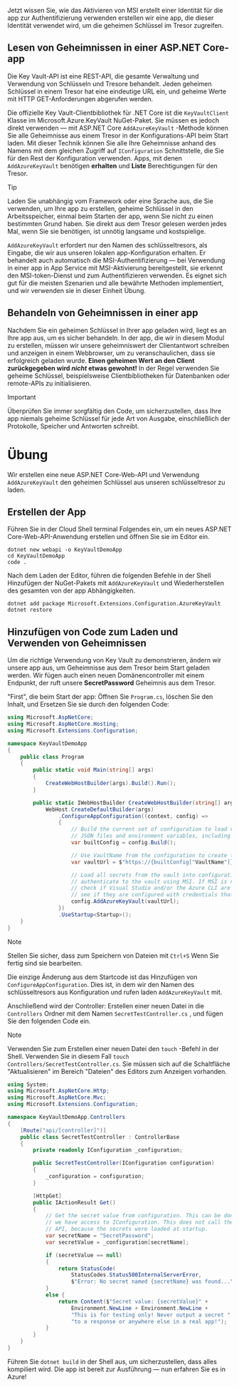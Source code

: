 Jetzt wissen Sie, wie das Aktivieren von MSI erstellt einer Identität für die app zur Authentifizierung verwenden erstellen wir eine app, die dieser Identität verwendet wird, um die geheimen Schlüssel im Tresor zugreifen.

## <a name="reading-secrets-in-an-aspnet-core-app"></a>Lesen von Geheimnissen in einer ASP.NET Core-app

Die Key Vault-API ist eine REST-API, die gesamte Verwaltung und Verwendung von Schlüsseln und Tresore behandelt. Jeden geheimen Schlüssel in einem Tresor hat eine eindeutige URL ein, und geheime Werte mit HTTP GET-Anforderungen abgerufen werden.

Die offizielle Key Vault-Clientbibliothek für .NET Core ist die `KeyVaultClient` Klasse im Microsoft.Azure.KeyVault NuGet-Paket. Sie müssen es jedoch direkt verwenden &mdash; mit ASP.NET Core `AddAzureKeyVault` -Methode können Sie alle Geheimnisse aus einem Tresor in der Konfigurations-API beim Start laden. Mit dieser Technik können Sie alle Ihre Geheimnisse anhand des Namens mit dem gleichen Zugriff auf `IConfiguration` Schnittstelle, die Sie für den Rest der Konfiguration verwenden. Apps, mit denen `AddAzureKeyVault` benötigen **erhalten** und **Liste** Berechtigungen für den Tresor.

> [!TIP]
> Laden Sie unabhängig vom Framework oder eine Sprache aus, die Sie verwenden, um Ihre app zu erstellen, geheime Schlüssel in den Arbeitsspeicher, einmal beim Starten der app, wenn Sie nicht zu einen bestimmten Grund haben. Sie direkt aus dem Tresor gelesen werden jedes Mal, wenn Sie sie benötigen, ist unnötig langsame und kostspielige.

`AddAzureKeyVault` erfordert nur den Namen des schlüsseltresors, als Eingabe, die wir aus unseren lokalen app-Konfiguration erhalten. Er behandelt auch automatisch die MSI-Authentifizierung &mdash; bei Verwendung in einer app in App Service mit MSI-Aktivierung bereitgestellt, sie erkennt den MSI-token-Dienst und zum Authentifizieren verwenden. Es eignet sich gut für die meisten Szenarien und alle bewährte Methoden implementiert, und wir verwenden sie in dieser Einheit Übung.

## <a name="handling-secrets-in-an-app"></a>Behandeln von Geheimnissen in einer app

Nachdem Sie ein geheimen Schlüssel in Ihrer app geladen wird, liegt es an Ihre app aus, um es sicher behandeln. In der app, die wir in diesem Modul zu erstellen, müssen wir unsere geheimniswert der Clientantwort schreiben und anzeigen in einem Webbrowser, um zu veranschaulichen, dass sie erfolgreich geladen wurde. **Einen geheimen Wert an den Client zurückgegeben wird *nicht* etwas gewohnt!** In der Regel verwenden Sie geheime Schlüssel, beispielsweise Clientbibliotheken für Datenbanken oder remote-APIs zu initialisieren.

> [!IMPORTANT]
> Überprüfen Sie immer sorgfältig den Code, um sicherzustellen, dass Ihre app niemals geheime Schlüssel für jede Art von Ausgabe, einschließlich der Protokolle, Speicher und Antworten schreibt.

# <a name="exercise"></a>Übung

Wir erstellen eine neue ASP.NET Core-Web-API und Verwendung `AddAzureKeyVault` den geheimen Schlüssel aus unseren schlüsseltresor zu laden.

## <a name="create-the-app"></a>Erstellen der App

Führen Sie in der Cloud Shell terminal Folgendes ein, um ein neues ASP.NET Core-Web-API-Anwendung erstellen und öffnen Sie sie im Editor ein.

```console
dotnet new webapi -o KeyVaultDemoApp
cd KeyVaultDemoApp
code .
```

Nach dem Laden der Editor, führen die folgenden Befehle in der Shell Hinzufügen der NuGet-Pakets mit `AddAzureKeyVault` und Wiederherstellen des gesamten von der app Abhängigkeiten.

```console
dotnet add package Microsoft.Extensions.Configuration.AzureKeyVault
dotnet restore
```

## <a name="add-code-to-load-and-use-secrets"></a>Hinzufügen von Code zum Laden und Verwenden von Geheimnissen

Um die richtige Verwendung von Key Vault zu demonstrieren, ändern wir unsere app aus, um Geheimnisse aus dem Tresor beim Start geladen werden. Wir fügen auch einen neuen Domänencontroller mit einem Endpunkt, der ruft unsere **SecretPassword** Geheimnis aus dem Tresor.

"First", die beim Start der app: Öffnen Sie `Program.cs`, löschen Sie den Inhalt, und Ersetzen Sie sie durch den folgenden Code:

```csharp
using Microsoft.AspNetCore;
using Microsoft.AspNetCore.Hosting;
using Microsoft.Extensions.Configuration;

namespace KeyVaultDemoApp
{
    public class Program
    {
        public static void Main(string[] args)
        {
            CreateWebHostBuilder(args).Build().Run();
        }

        public static IWebHostBuilder CreateWebHostBuilder(string[] args) =>
            WebHost.CreateDefaultBuilder(args)
                .ConfigureAppConfiguration((context, config) =>
                {
                    // Build the current set of configuration to load values from
                    // JSON files and environment variables, including VaultName.
                    var builtConfig = config.Build();

                    // Use VaultName from the configuration to create the full vault URL.
                    var vaultUrl = $"https://{builtConfig["VaultName"]}.vault.azure.net/";

                    // Load all secrets from the vault into configuration. This will automatically
                    // authenticate to the vault using MSI. If MSI is not available, it will
                    // check if Visual Studio and/or the Azure CLI are installed locally and
                    // see if they are configured with credentials that can access the vault.
                    config.AddAzureKeyVault(vaultUrl);
                })
                .UseStartup<Startup>();
    }
}
```

> [!NOTE]
> Stellen Sie sicher, dass zum Speichern von Dateien mit `Ctrl+S` Wenn Sie fertig sind sie bearbeiten.

Die einzige Änderung aus dem Startcode ist das Hinzufügen von `ConfigureAppConfiguration`. Dies ist, in dem wir den Namen des schlüsseltresors aus Konfiguration und rufen laden `AddAzureKeyVault` mit.

Anschließend wird der Controller: Erstellen einer neuen Datei in die `Controllers` Ordner mit dem Namen `SecretTestController.cs` , und fügen Sie den folgenden Code ein.

> [!NOTE]
> Verwenden Sie zum Erstellen einer neuen Datei den `touch` -Befehl in der Shell. Verwenden Sie in diesem Fall `touch Controllers/SecretTestController.cs`. Sie müssen sich auf die Schaltfläche "Aktualisieren" im Bereich "Dateien" des Editors zum Anzeigen vorhanden.

```csharp
using System;
using Microsoft.AspNetCore.Http;
using Microsoft.AspNetCore.Mvc;
using Microsoft.Extensions.Configuration;

namespace KeyVaultDemoApp.Controllers
{
    [Route("api/[controller]")]
    public class SecretTestController : ControllerBase
    {
        private readonly IConfiguration _configuration;

        public SecretTestController(IConfiguration configuration)
        {
            _configuration = configuration;
        }

        [HttpGet]
        public IActionResult Get()
        {
            // Get the secret value from configuration. This can be done anywhere
            // we have access to IConfiguration. This does not call the Key Vault
            // API, because the secrets were loaded at startup.
            var secretName = "SecretPassword";
            var secretValue = _configuration[secretName];

            if (secretValue == null)
            {
                return StatusCode(
                    StatusCodes.Status500InternalServerError,
                    $"Error: No secret named {secretName} was found...");
            }
            else {
                return Content($"Secret value: {secretValue}" +
                    Environment.NewLine + Environment.NewLine +
                    "This is for testing only! Never output a secret " +
                    "to a response or anywhere else in a real app!");
            }
        }
    }
}
```

Führen Sie `dotnet build` in der Shell aus, um sicherzustellen, dass alles kompiliert wird. Die app ist bereit zur Ausführung &mdash; nun erfahren Sie es in Azure!